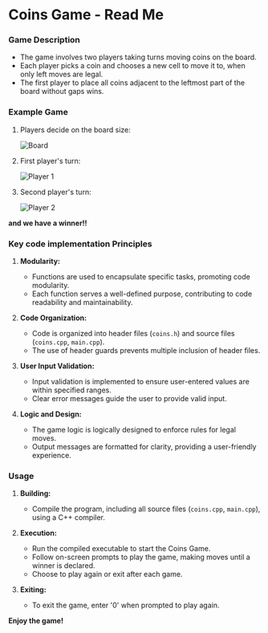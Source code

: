 # Coins Game - Read Me

### Game Description
- The game involves two players taking turns moving coins on the board.
- Each player picks a coin and chooses a new cell to move it to, when only left moves are legal.
- The first player to place all coins adjacent to the leftmost part of the board without gaps wins.

### Example Game
1. Players decide on the board size:

 
   ![Board](https://github.com/yeela8g/coins-game/assets/118124478/4665023c-741b-40be-a102-498ba9f1c8da)
   

2. First player's turn:
 
   ![Player 1](https://github.com/yeela8g/coins-game/assets/118124478/0e2475ed-700e-488b-99d8-a615e2bfeb6f)
   

4. Second player's turn:
 
   ![Player 2](https://github.com/yeela8g/coins-game/assets/118124478/0509d2d3-a2e8-4265-bf16-c33802ae312b)

**and we have a winner!!**

### Key code implementation Principles

1. **Modularity:**
   - Functions are used to encapsulate specific tasks, promoting code modularity.
   - Each function serves a well-defined purpose, contributing to code readability and maintainability.

2.  **Code Organization:**
     - Code is organized into header files (`coins.h`) and source files (`coins.cpp`, `main.cpp`).
     - The use of header guards prevents multiple inclusion of header files.

3. **User Input Validation:**
   - Input validation is implemented to ensure user-entered values are within specified ranges.
   - Clear error messages guide the user to provide valid input.

4. **Logic and Design:**
   - The game logic is logically designed to enforce rules for legal moves.
   - Output messages are formatted for clarity, providing a user-friendly experience.



### Usage
1. **Building:**
   - Compile the program, including all source files (`coins.cpp`, `main.cpp`), using a C++ compiler.

2. **Execution:**
   - Run the compiled executable to start the Coins Game.
   - Follow on-screen prompts to play the game, making moves until a winner is declared.
   - Choose to play again or exit after each game.

3. **Exiting:**
   - To exit the game, enter '0' when prompted to play again.

**Enjoy the game!**
